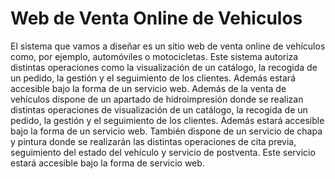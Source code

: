 # Web de Venta Online de Vehiculos
El sistema que vamos a diseñar es un sitio web de venta online de vehículos como, por ejemplo, automóviles o motocicletas. Este sistema autoriza distintas operaciones como la visualización de un catálogo, la recogida de un pedido, la gestión y el seguimiento de los clientes. Además estará accesible bajo la forma de un servicio web.   Además de la venta de vehículos dispone de un apartado de hidroimpresión donde se realizan distintas operaciones de visualización de un catálogo, la recogida de un pedido, la gestión y el seguimiento de los clientes. Además estará accesible bajo la forma de un servicio web.   También dispone de un servicio de chapa y pintura donde se realizarán las distintas operaciones de cita previa, seguimiento del estado del vehículo y servicio de postventa. Este servicio estará accesible bajo la forma de servicio web.
